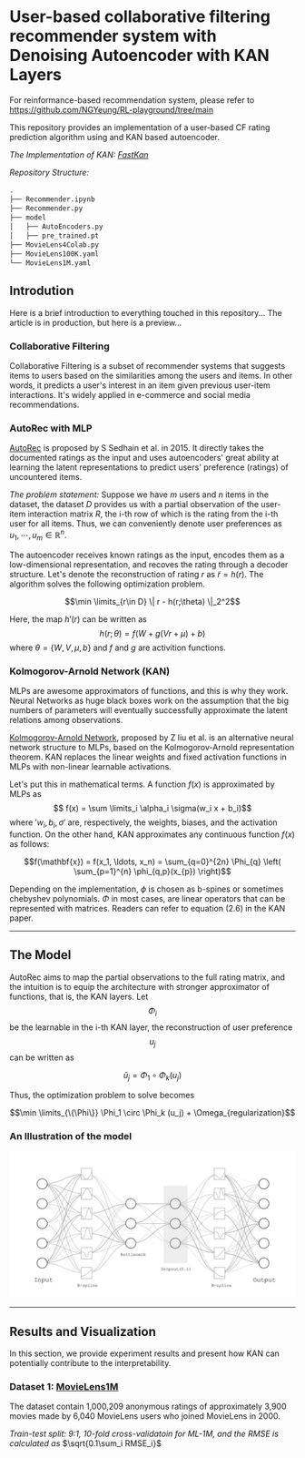 # User-based collaborative filtering recommender system with Denoising Autoencoder with KAN Layers

For reinformance-based recommendation system, please refer to https://github.com/NGYeung/RL-playground/tree/main

This repository provides an implementation of a user-based CF rating prediction algorithm using and KAN based autoencoder.

_The Implementation of KAN: [FastKan](https://github.com/ZiyaoLi/fast-kan)_



_Repository Structure:_

```plaintext
.
├── Recommender.ipynb
├── Recommender.py
├── model
│   ├── AutoEncoders.py
│   ├── pre_trained.pt
├── MovieLens4Colab.py
├── MovieLens100K.yaml
└── MovieLens1M.yaml
```

## Introdution

Here is a brief introduction to everything touched in this repository... The article is in production, but here is a preview...

### Collaborative Filtering

Collaborative Filtering is a subset of recommender systems that suggests items to users based on the similarities among the users and items. In other words, it predicts a user's interest in an item given previous user-item interactions. It's widely applied in e-commerce and social media recommendations.

### AutoRec with MLP

[AutoRec](https://users.cecs.anu.edu.au/~akmenon/papers/autorec/autorec-paper.pdf) is proposed by S Sedhain et al. in 2015. It directly takes the documented ratings as the input and uses autoencoders' great ability at learning the latent representations to predict users' preference (ratings) of uncountered items. 

*The problem statement:*
Suppose we have $`m`$ users and $`n`$ items in the dataset, the dataset $`D`$ provides us with a partial observation of the user-item interaction matrix $`R`$, the i-th row of which is the rating from the i-th user for all items. Thus, we can conveniently denote user preferences as $`u_1, \cdots, u_m \in \mathbb{R}^n`$. 

The autoencoder receives known ratings as the input, encodes them as a low-dimensional representation, and recoves the rating through a decoder structure. Let's denote the reconstruction of rating $`r`$ as $`\tilde r = h(r)`$. The algorithm solves the following optimization problem. 

$$\min \limits_{r\in D} \| r - h(r;\theta) \|_2^2$$

Here, the map $h'(r)$ can be written as
$$h(r;\theta) = f(W+g(Vr+\mu)+b)$$
where $`\theta = \{W,V, \mu, b\}`$ and $`f`$ and $`g`$ are activition functions.


### Kolmogorov-Arnold Network (KAN)

MLPs are awesome approximators of functions, and this is why they work. Neural Networks as huge black boxes work on the assumption that the big numbers of parameters will eventually successfully approximate the latent relations among observations. 

[Kolmogorov-Arnold Network](https://arxiv.org/abs/2404.19756), proposed by Z liu et al. is an alternative neural network structure to MLPs, based on the Kolmogorov-Arnold representation theorem. KAN replaces the linear weights and fixed activation functions in MLPs with non-linear learnable activations.

Let's put this in mathematical terms. A function $`f(x)`$ is approximated by MLPs as
$$ f(x)  = \sum \limits_i \alpha_i \sigma(w_i x + b_i)$$
where $'w_i, b_i,\sigma'$ are, respectively, the weights, biases, and the activation function.
On the other hand, KAN approximates any continuous function $`f(x)`$ as follows:

$$f(\mathbf{x}) = f(x_1, \ldots, x_n) = \sum_{q=0}^{2n} \Phi_{q} \left( \sum_{p=1}^{n} \phi_{q,p}(x_{p}) \right)$$

Depending on the implementation, $`\phi`$ is chosen as b-spines or sometimes chebyshev polynomials. $`\Phi`$ in most cases, are linear operators that can be represented with matrices. Readers can refer to equation (2.6) in the KAN paper.


---

## The Model

AutoRec aims to map the partial observations to the full rating matrix, and the intuition is to equip the architecture with stronger approximator of functions, that is, the KAN layers. Let $$\Phi_i$$ be the learnable in the i-th KAN layer, the reconstruction of user preference $$u_j$$ can be written as

$$\tilde u_j = \Phi_1 \circ \Phi_k (u_j)$$

Thus, the optimization problem to solve becomes

$$\min \limits_{\{\Phi\}} \Phi_1 \circ \Phi_k (u_j) + \Omega_{regularization}$$



### An Illustration of the model

![image](model_illustration.jpg)

---

## Results and Visualization

In this section, we provide experiment results and present how KAN can potentially contribute to the interpretability.


### Dataset 1: [MovieLens1M](https://grouplens.org/datasets/movielens/1m/)

The dataset contain 1,000,209 anonymous ratings of approximately 3,900 movies 
made by 6,040 MovieLens users who joined MovieLens in 2000.


_Train-test split: 9:1, 10-fold cross-validatoin for ML-1M, and the RMSE is calculated as_ $`\sqrt{0.1\sum_i RMSE_i}`$
